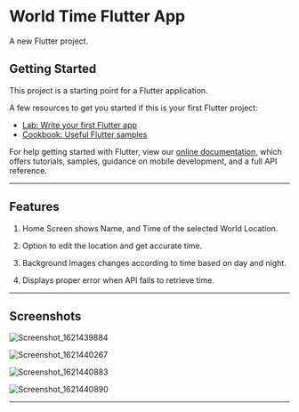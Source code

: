 # World Time Flutter App

A new Flutter project.

## Getting Started

This project is a starting point for a Flutter application.

A few resources to get you started if this is your first Flutter project:

- [Lab: Write your first Flutter app](https://flutter.dev/docs/get-started/codelab)
- [Cookbook: Useful Flutter samples](https://flutter.dev/docs/cookbook)

For help getting started with Flutter, view our
[online documentation](https://flutter.dev/docs), which offers tutorials,
samples, guidance on mobile development, and a full API reference.

---

## Features

1. Home Screen shows Name, and Time of the selected World Location.

2. Option to edit the location and get accurate time.

3. Background Images changes according to time based on day and night.

4. Displays proper error when API fails to retrieve time.

---

## Screenshots

![Screenshot_1621439884](https://user-images.githubusercontent.com/15984084/118847980-f3150b00-b8eb-11eb-82b3-e4056531a7f0.png)

![Screenshot_1621440267](https://user-images.githubusercontent.com/15984084/118847998-f7412880-b8eb-11eb-84ee-22337ef5cf0a.png)

![Screenshot_1621440883](https://user-images.githubusercontent.com/15984084/118848033-fe683680-b8eb-11eb-9dd4-b6d9d7405bfb.png)

![Screenshot_1621440890](https://user-images.githubusercontent.com/15984084/118848045-02945400-b8ec-11eb-86a5-0675fbe71863.png)

---
